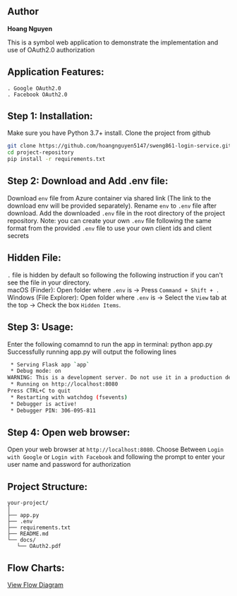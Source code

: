 ## Author 
**Hoang Nguyen**

This is a symbol web application to demonstrate the implementation and use of OAuth2.0 authorization

## Application Features:
    . Google OAuth2.0
    . Facebook OAuth2.0

## Step 1: Installation: 
Make sure you have Python 3.7+ install.
Clone the project from github
```bash
git clone https://github.com/hoangnguyen5147/sweng861-login-service.git
cd project-repository
pip install -r requirements.txt
```

## Step 2: Download and Add .env file: 
Download `env` file from Azure container via shared link (The link to the download env will be provided separately).
Rename `env` to `.env` file after download.
Add the downloaded `.env` file in the root directory of the project repository.
Note: you can create your own `.env` file following the same format from the provided `.env` file to use your own client ids and client secrets 

## Hidden File: 
`.` file is hidden by default so following the following instruction if you can't see the file in your directory.  
macOS (Finder): Open folder where `.env` is -> Press `Command + Shift + .`   
Windows (File Explorer): Open folder where `.env` is -> Select the `View` tab at the top -> Check the box `Hidden Items`.  

## Step 3: Usage: 
Enter the following comamnd to run the app in terminal: python app.py
Successfully running app.py will output the following lines
```bash
 * Serving Flask app `app`
 * Debug mode: on
WARNING: This is a development server. Do not use it in a production deployment. Use a production WSGI server instead.
 * Running on http://localhost:8080
Press CTRL+C to quit
 * Restarting with watchdog (fsevents)
 * Debugger is active!
 * Debugger PIN: 306-095-811
```

 ## Step 4: Open web browser: 
 Open your web browser at `http://localhost:8080`. 
 Choose Between `Login with Google` or `Login with Facebook` and following the prompt to enter your user name and password for authorization

 ## Project Structure:
 ```plaintext
your-project/
│
├── app.py
├── .env
├── requirements.txt
├── README.md
└── docs/
    └── OAuth2.pdf
```

## Flow Charts:
[View Flow Diagram](docs/OAuth2.pdf)

